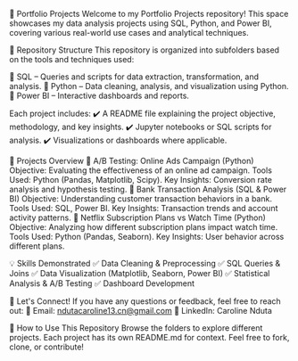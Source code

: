 📌 Portfolio Projects
Welcome to my Portfolio Projects repository! This space showcases my data analysis projects using SQL, Python, and Power BI, covering various real-world use cases and analytical techniques.

📂 Repository Structure
This repository is organized into subfolders based on the tools and techniques used:

📁 SQL – Queries and scripts for data extraction, transformation, and analysis.
📁 Python – Data cleaning, analysis, and visualization using Python.
📁 Power BI – Interactive dashboards and reports.

Each project includes:
✔️ A README file explaining the project objective, methodology, and key insights.
✔️ Jupyter notebooks or SQL scripts for analysis.
✔️ Visualizations or dashboards where applicable.

🚀 Projects Overview
🔹 A/B Testing: Online Ads Campaign (Python)
Objective: Evaluating the effectiveness of an online ad campaign.
Tools Used: Python (Pandas, Matplotlib, Scipy).
Key Insights: Conversion rate analysis and hypothesis testing.
🔹 Bank Transaction Analysis (SQL & Power BI)
Objective: Understanding customer transaction behaviors in a bank.
Tools Used: SQL, Power BI.
Key Insights: Transaction trends and account activity patterns.
🔹 Netflix Subscription Plans vs Watch Time (Python)
Objective: Analyzing how different subscription plans impact watch time.
Tools Used: Python (Pandas, Seaborn).
Key Insights: User behavior across different plans.

💡 Skills Demonstrated
✅ Data Cleaning & Preprocessing
✅ SQL Queries & Joins
✅ Data Visualization (Matplotlib, Seaborn, Power BI)
✅ Statistical Analysis & A/B Testing
✅ Dashboard Development

📩 Let's Connect!
If you have any questions or feedback, feel free to reach out:
📧 Email: ndutacaroline13.cn@gmail.com
💼 LinkedIn: Caroline Nduta

📌 How to Use This Repository
Browse the folders to explore different projects.
Each project has its own README.md for context.
Feel free to fork, clone, or contribute!
